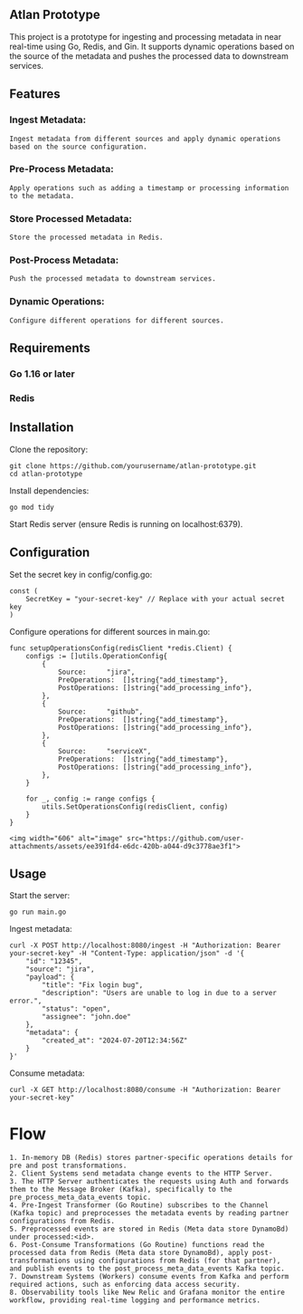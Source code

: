 ## Atlan Prototype
This project is a prototype for ingesting and processing metadata in near real-time using Go, Redis, and Gin. It supports dynamic operations based on the source of the metadata and pushes the processed data to downstream services.

## Features
### Ingest Metadata:
    Ingest metadata from different sources and apply dynamic operations based on the source configuration.
### Pre-Process Metadata: 
    Apply operations such as adding a timestamp or processing information to the metadata.
### Store Processed Metadata: 
    Store the processed metadata in Redis.
### Post-Process Metadata: 
    Push the processed metadata to downstream services.
### Dynamic Operations: 
    Configure different operations for different sources.

## Requirements
### Go 1.16 or later
### Redis

## Installation

Clone the repository:

    git clone https://github.com/yourusername/atlan-prototype.git
    cd atlan-prototype
    
Install dependencies:
      
    go mod tidy
    
Start Redis server (ensure Redis is running on localhost:6379).

## Configuration
Set the secret key in config/config.go:

    const (
        SecretKey = "your-secret-key" // Replace with your actual secret key
    )
    
Configure operations for different sources in main.go:

    func setupOperationsConfig(redisClient *redis.Client) {
        configs := []utils.OperationConfig{
            {
                Source:     "jira",
                PreOperations:  []string{"add_timestamp"},
                PostOperations: []string{"add_processing_info"},
            },
            {
                Source:     "github",
                PreOperations:  []string{"add_timestamp"},
                PostOperations: []string{"add_processing_info"},
            },
            {
                Source:     "serviceX",
                PreOperations:  []string{"add_timestamp"},
                PostOperations: []string{"add_processing_info"},
            },
        }
    
        for _, config := range configs {
            utils.SetOperationsConfig(redisClient, config)
        }
    }

    <img width="606" alt="image" src="https://github.com/user-attachments/assets/ee391fd4-e6dc-420b-a044-d9c3778ae3f1">


## Usage

Start the server:
    
    go run main.go

Ingest metadata:


    curl -X POST http://localhost:8080/ingest -H "Authorization: Bearer your-secret-key" -H "Content-Type: application/json" -d '{
        "id": "12345",
        "source": "jira",
        "payload": {
            "title": "Fix login bug",
            "description": "Users are unable to log in due to a server error.",
            "status": "open",
            "assignee": "john.doe"
        },
        "metadata": {
            "created_at": "2024-07-20T12:34:56Z"
        }
    }'
    
Consume metadata:

    curl -X GET http://localhost:8080/consume -H "Authorization: Bearer your-secret-key"


# Flow
    1. In-memory DB (Redis) stores partner-specific operations details for pre and post transformations.
    2. Client Systems send metadata change events to the HTTP Server.
    3. The HTTP Server authenticates the requests using Auth and forwards them to the Message Broker (Kafka), specifically to the pre_process_meta_data_events topic.
    4. Pre-Ingest Transformer (Go Routine) subscribes to the Channel (Kafka topic) and preprocesses the metadata events by reading partner configurations from Redis.
    5. Preprocessed events are stored in Redis (Meta data store DynamoBd) under processed:<id>.
    6. Post-Consume Transformations (Go Routine) functions read the processed data from Redis (Meta data store DynamoBd), apply post-transformations using configurations from Redis (for that partner), and publish events to the post_process_meta_data_events Kafka topic.
    7. Downstream Systems (Workers) consume events from Kafka and perform required actions, such as enforcing data access security.
    8. Observability tools like New Relic and Grafana monitor the entire workflow, providing real-time logging and performance metrics.
